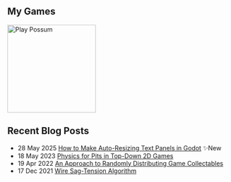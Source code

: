 ## My Games

<a href="https://store.steampowered.com/app/3754030?utm_source=github&utm_medium=web">
  <img src="https://github.com/user-attachments/assets/51c3f3fc-28b8-4d59-8a02-dcaff62fc137" alt="Play Possum" width="200">
</a>

## Recent Blog Posts

* 28 May 2025 [How to Make Auto-Resizing Text Panels in Godot](https://mpewsey.github.io/2025/05/28/godot-auto-resizing-text-panels.html) :sparkles:New
* 18 May 2023 [Physics for Pits in Top-Down 2D Games](https://mpewsey.github.io/2023/05/18/top-down-2d-pit-physics.html) 
* 19 Apr 2022 [An Approach to Randomly Distributing Game Collectables](https://mpewsey.github.io/2022/04/19/collectable-distribution-algorithm.html) 
* 17 Dec 2021 [Wire Sag-Tension Algorithm](https://mpewsey.github.io/2021/12/17/sag-tension-algorithm.html) 